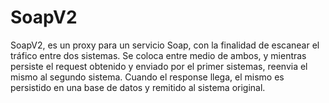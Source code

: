 # SoapV2
SoapV2, es un proxy para un servicio Soap, con la finalidad de escanear el tráfico entre dos sistemas.
Se coloca entre medio de ambos, y mientras persiste el request obtenido y enviado por el primer sistemas, reenvia el mismo al segundo sistema. Cuando el response llega, el mismo es persistido en una base de datos y remitido al sistema original.
